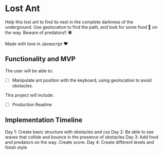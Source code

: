 # Lost Ant

Help this lost ant to find its nest in the complete darkness of the underground. Use geolocation to find the path, and look for some food 🥐 on the way. Beware of predators!! 🕷️

Made with love in Javascript ❤️

## Functionality and MVP

The user will be able to:

- [ ] Manipulate ant position with the keyboard, using geolocation to avoid obstacles.

This project will include:

- [ ] Production Readme

## Implementation Timeline

Day 1: Create basic structure with obstacles and css
Day 2: Be able to see waves that collide and bounce in the presence of obstacles
Day 3: Add food and predators on the way. Create score.
Day 4: Create different levels and finish style 
